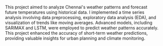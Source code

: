 This project aimed to analyze Chennai's weather patterns and forecast future temperatures using historical data. I implemented a time series analysis involving data preprocessing, exploratory data analysis (EDA), and visualization of trends like moving averages. Advanced models, including SARIMAX and LSTM, were employed to predict weather patterns accurately. This project enhanced the accuracy of short-term weather predictions, providing valuable insights for urban planning and climate monitoring.
